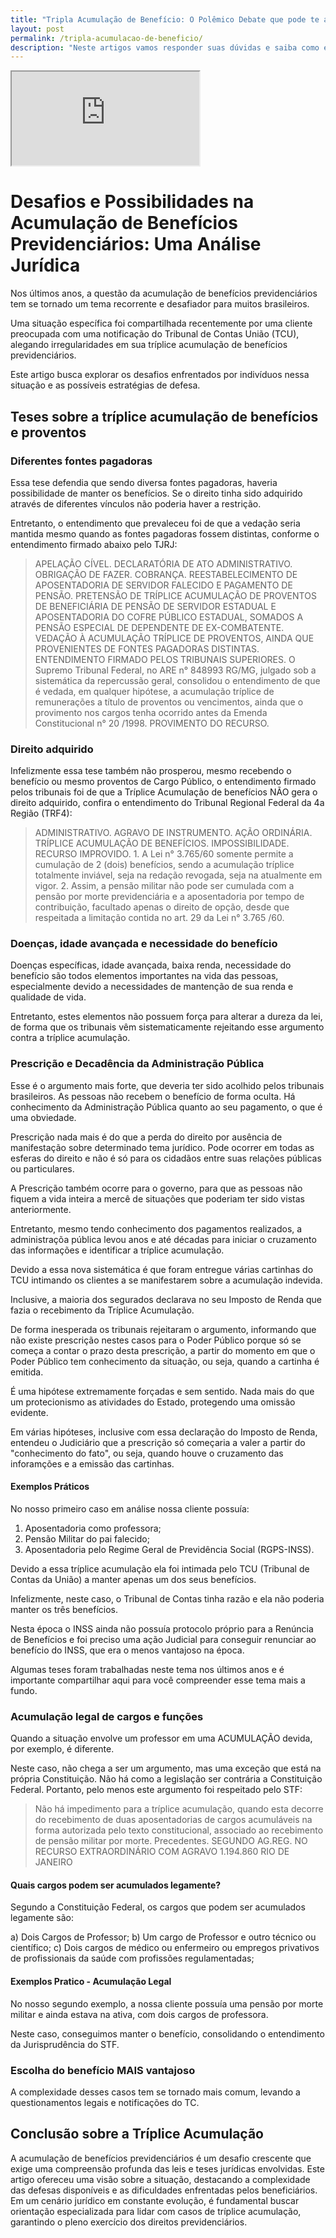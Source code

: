 ```yaml
---
title: "Tripla Acumulação de Benefício: O Polêmico Debate que pode te afetar!"
layout: post
permalink: /tripla-acumulacao-de-beneficio/
description: "Neste artigos vamos responder suas dúvidas e saiba como evitar impactos negativos. Sobre orientações para proteger seus direitos e evitar problemas com a acumulação de benefícios."
---
```



<div class="moldura">
    <div class="video">
        <iframe src="https://youtu.be/CXLdYQXx1DI"></iframe>
    </div>
</div>


# Desafios e Possibilidades na Acumulação de Benefícios Previdenciários: Uma Análise Jurídica

Nos últimos anos, a questão da acumulação de benefícios previdenciários tem se tornado um tema recorrente e desafiador para muitos brasileiros.

Uma situação específica foi compartilhada recentemente por uma cliente preocupada com uma notificação do Tribunal de Contas União (TCU), alegando irregularidades em sua tríplice acumulação de benefícios previdenciários.

Este artigo busca explorar os desafios enfrentados por indivíduos nessa situação e as possíveis estratégias de defesa.


## Teses sobre a tríplice acumulação de benefícios e proventos

### Diferentes fontes pagadoras

Essa tese defendia que sendo diversa fontes pagadoras, haveria possibilidade de manter os benefícios. Se o direito tinha sido adquirido através de diferentes vínculos não poderia haver a restrição.

Entretanto, o entendimento que prevaleceu foi de que a vedação seria mantida mesmo quando as fontes pagadoras fossem distintas, conforme o entendimento firmado abaixo pelo TJRJ:

> APELAÇÃO CÍVEL. DECLARATÓRIA DE ATO ADMINISTRATIVO. OBRIGAÇÃO DE FAZER. COBRANÇA. REESTABELECIMENTO DE APOSENTADORIA DE SERVIDOR FALECIDO E PAGAMENTO DE PENSÃO. PRETENSÃO DE TRÍPLICE ACUMULAÇÃO DE PROVENTOS DE BENEFICIÁRIA DE PENSÃO DE SERVIDOR ESTADUAL E APOSENTADORIA DO COFRE PÚBLICO ESTADUAL, SOMADOS A PENSÃO ESPECIAL DE DEPENDENTE DE EX-COMBATENTE. VEDAÇÃO À ACUMULAÇÃO TRÍPLICE DE PROVENTOS, AINDA QUE PROVENIENTES DE FONTES PAGADORAS DISTINTAS. ENTENDIMENTO FIRMADO PELOS TRIBUNAIS SUPERIORES. O Supremo Tribunal Federal, no ARE n° 848993 RG/MG, julgado sob a sistemática da repercussão geral, consolidou o entendimento de que é vedada, em qualquer hipótese, a acumulação tríplice de remunerações a título de proventos ou vencimentos, ainda que o provimento nos cargos tenha ocorrido antes da Emenda Constitucional n° 20 /1998. PROVIMENTO DO RECURSO.

### Direito adquirido

Infelizmente essa tese também não prosperou, mesmo recebendo o benefício ou mesmo proventos de Cargo Público, o entendimento firmado pelos tribunais foi de que a Tríplice Acumulação de benefícios NÃO gera o direito adquirido, confira o entendimento do Tribunal Regional Federal da 4a Região (TRF4):

> ADMINISTRATIVO. AGRAVO DE INSTRUMENTO. AÇÃO ORDINÁRIA. TRÍPLICE ACUMULAÇÃO DE BENEFÍCIOS. IMPOSSIBILIDADE. RECURSO IMPROVIDO. 1. A Lei n° 3.765/60 somente permite a cumulação de 2 (dois) benefícios, sendo a acumulação tríplice totalmente inviável, seja na redação revogada, seja na atualmente em vigor. 2. Assim, a pensão militar não pode ser cumulada com a pensão por morte previdenciária e a aposentadoria por tempo de contribuição, facultado apenas o direito de opção, desde que respeitada a limitação contida no art. 29 da Lei n° 3.765 /60.

### Doenças, idade avançada e necessidade do benefício

Doenças específicas, idade avançada, baixa renda, necessidade do benefício são todos elementos importantes na vida das pessoas, especialmente devido a necessidades de mantenção de sua renda e qualidade de vida.

Entretanto, estes elementos não possuem força para alterar a dureza da lei, de forma que os tribunais vêm sistematicamente rejeitando esse argumento contra a tríplice acumulação.

### Prescrição e Decadência da Administração Pública

Esse é o argumento mais forte, que deveria ter sido acolhido pelos tribunais brasileiros. As pessoas não recebem o benefício de forma oculta. Há conhecimento da Administração Pública quanto ao seu pagamento, o que é uma obviedade.

Prescrição nada mais é do que a perda do direito por ausência de manifestação sobre determinado tema jurídico. Pode ocorrer em todas as esferas do direito e não é só para os cidadãos entre suas relações públicas ou particulares.

A Prescrição também ocorre para o governo, para que as pessoas não fiquem a vida inteira a mercê de situações que poderiam ter sido vistas anteriormente.

Entretanto, mesmo tendo conhecimento dos pagamentos realizados, a administraçõa pública levou anos e até décadas para iniciar o cruzamento das informações e identificar a tríplice acumulação.

Devido a essa nova sistemática é que foram entregue várias cartinhas do TCU intimando os clientes a se manifestarem sobre a acumulação indevida.

Inclusive, a maioria dos segurados declarava no seu Imposto de Renda que fazia o recebimento da Tríplice Acumulação.

De forma inesperada os tribunais rejeitaram o argumento, informando que não existe prescrição nestes casos para o Poder Público porque só se começa a contar o prazo desta prescrição, a partir do momento em que o Poder Público tem conhecimento da situação, ou seja, quando a cartinha é emitida.

É uma hipótese extremamente forçadas e sem sentido. Nada mais do que um protecionismo as atividades do Estado, protegendo uma omissão evidente.

Em várias hipóteses, inclusive com essa declaração do Imposto de Renda, entendeu o Judiciário que a prescrição só começaria a valer a partir do "conhecimento do fato", ou seja, quando houve o cruzamento das inforamções e a emissão das cartinhas.


#### Exemplos Práticos

No nosso primeiro caso em análise nossa cliente possuía:

1. Aposentadoria como professora;
2. Pensão Militar do pai falecido;
3. Aposentadoria pelo Regime Geral de Previdência Social (RGPS-INSS).

Devido a essa tríplice acumulação ela foi intimada pelo TCU (Tribunal de Contas da União) a manter apenas um dos seus benefícios.

Infelizmente, neste caso, o Tribunal de Contas tinha razão e ela não poderia manter os três benefícios.

Nesta época o INSS ainda não possuía protocolo próprio para a Renúncia de Benefícios e foi preciso uma ação Judicial para conseguir renunciar ao benefício do INSS, que era o menos vantajoso na época.

Algumas teses foram trabalhadas neste tema nos últimos anos e é importante compartilhar aqui para você compreender esse tema mais a fundo.


### Acumulação legal de cargos e funções

Quando a situação envolve um professor em uma ACUMULAÇÃO devida, por exemplo, é diferente.

Neste caso, não chega a ser um argumento, mas uma exceção que está na própria Constituição. Não há como a legislação ser contrária a Constituição Federal. Portanto, pelo menos este argumento foi respeitado pelo STF:

> Não há impedimento para a tríplice acumulação, quando esta decorre do recebimento de duas aposentadorias de cargos acumuláveis na forma autorizada pelo texto constitucional, associado ao recebimento de pensão militar por morte. Precedentes. SEGUNDO AG.REG. NO RECURSO EXTRAORDINÁRIO COM AGRAVO
1.194.860 RIO DE JANEIRO

#### Quais cargos podem ser acumulados legamente?

Segundo a Constituição Federal, os cargos que podem ser acumulados legamente são:

a) Dois Cargos de Professor;
b) Um cargo de Professor e outro técnico ou científico;
c) Dois cargos de médico ou enfermeiro ou empregos privativos de profissionais da saúde com profissões regulamentadas;

#### Exemplos Pratico - Acumulação Legal

No nosso segundo exemplo, a nossa cliente possuía uma pensão por morte militar e ainda estava na ativa, com dois cargos de professora.

Neste caso, conseguimos manter o benefício, consolidando o entendimento da Jurisprudência do STF.

### Escolha do benefício MAIS vantajoso

A complexidade desses casos tem se tornado mais comum, levando a questionamentos legais e notificações do TC.

## Conclusão sobre a Tríplice Acumulação

A acumulação de benefícios previdenciários é um desafio crescente que exige uma compreensão profunda das leis e teses jurídicas envolvidas. Este artigo ofereceu uma visão sobre a situação, destacando a complexidade das defesas disponíveis e as dificuldades enfrentadas pelos beneficiários. Em um cenário jurídico em constante evolução, é fundamental buscar orientação especializada para lidar com casos de tríplice acumulação, garantindo o pleno exercício dos direitos previdenciários.


